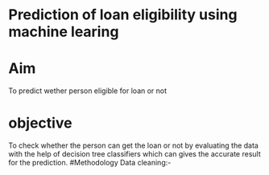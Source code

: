 # Prediction of loan eligibility using machine learing
# Aim
To predict wether person eligible  for loan or not
# objective
To check whether the person can get the loan or not by evaluating the data with the help of decision tree classifiers which can gives the accurate result for the prediction.
#Methodology
Data cleaning:-
